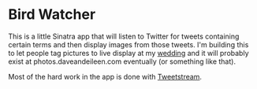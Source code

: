 Bird Watcher
============

This is a little Sinatra app that will listen to Twitter for tweets containing certain terms and then display images from those tweets. I'm building this to let people tag pictures to live display at my [wedding](http://daveandeileen.com) and it will probably exist at photos.daveandeileen.com eventually (or something like that).

Most of the hard work in the app is done with [Tweetstream](https://github.com/tweetstream/tweetstream).